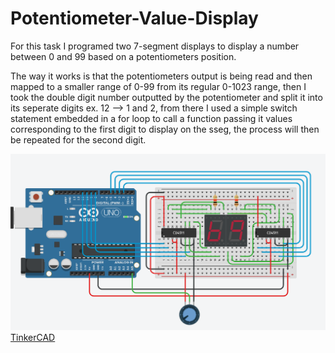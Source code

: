 # Potentiometer-Value-Display

For this task I programed two 7-segment displays to display a number between 0 and 99 based on a potentiometers position.  

The way it works is that the potentiometers output is being read and then mapped to a smaller range of 0-99 from its regular 0-1023 range, then I took the double digit number outputted by the potentiometer and split it into its seperate digits ex. 12 --> 1 and 2, from there I used a simple switch statement embedded in a for loop to call a function passing it values corresponding to the first digit to display on the sseg, the process will then be repeated for the second digit. 

![Arduino Project](Diagram.png)
[TinkerCAD](https://www.tinkercad.com/things/fR7qw6Eqs56-r3-softwaretask1-razeenfaruque)
